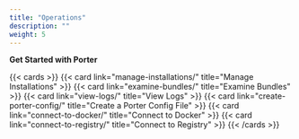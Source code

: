 ```yaml
---
title: "Operations"
description: ""
weight: 5
---
```


**Get Started with Porter**

{{< cards >}}
{{< card link="manage-installations/" title="Manage Installations" >}}
{{< card link="examine-bundles/" title="Examine Bundles" >}}
{{< card link="view-logs/" title="View Logs" >}}
{{< card link="create-porter-config/" title="Create a Porter Config File" >}}
{{< card link="connect-to-docker/" title="Connect to Docker" >}}
{{< card link="connect-to-registry/" title="Connect to Registry" >}}
{{< /cards >}}

